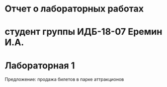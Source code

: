 # Отчет о лабораторных работах
# студент группы ИДБ-18-07 Еремин И.А.
# Лабораторная 1
Предложение: продажа билетов в парке аттракционов
